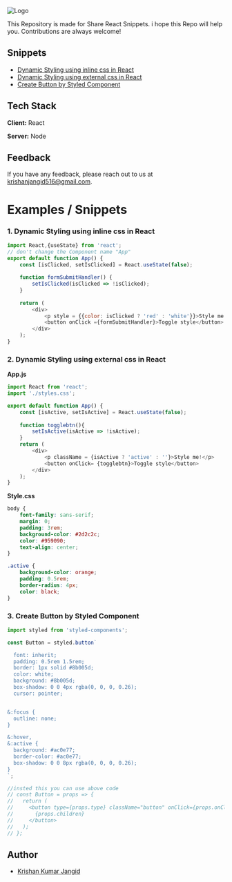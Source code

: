 
![Logo](https://d258lu9myqkejp.cloudfront.net/projects/5302/knowledge_base/original/code-snippets-pro-logo1280w-invert.png)



This Repository is made for Share React Snippets. i hope this Repo will help you. Contributions are always welcome!



## Snippets

- [Dynamic Styling using inline css in React](#1-dynamic-styling-using-inline-css-in-react)
- [Dynamic Styling using external css in React](#2-dynamic-styling-using-external-css-in-react)
- [Create Button by Styled Component](#3-create-button-by-styled-component)


## Tech Stack

**Client:** React

**Server:** Node


## Feedback

If you have any feedback, please reach out to us at krishanjangid516@gmail.com.


# Examples / Snippets

### 1. Dynamic Styling using inline css in React
```javascript
import React,{useState} from 'react';
// don't change the Component name "App"
export default function App() {
    const [isClicked, setIsClicked] = React.useState(false);
    
    function formSubmitHandler() {
        setIsClicked(isClicked => !isClicked);
    }
        
    return (
        <div>
            <p style = {{color: isClicked ? 'red' : 'white'}}>Style me!</p>
            <button onClick ={formSubmitHandler}>Toggle style</button>
        </div>
    );
}
```
### 2. Dynamic Styling using external css in React
**App.js**
```javascript
import React from 'react';
import './styles.css';

export default function App() {
    const [isActive, setIsActive] = React.useState(false);
    
    function togglebtn(){
        setIsActive(isActive => !isActive);
    }
    return (
        <div>
            <p className = {isActive ? 'active' : ''}>Style me!</p>
            <button onClick= {togglebtn}>Toggle style</button>
        </div>
    );
}
```
**Style.css**
```css
body {
    font-family: sans-serif;
    margin: 0;
    padding: 3rem;
    background-color: #2d2c2c;
    color: #959090;
    text-align: center;
}

.active {
    background-color: orange;
    padding: 0.5rem;
    border-radius: 4px;
    color: black;
}
```
### 3. Create Button by Styled Component
```javascript
import styled from 'styled-components';

const Button = styled.button`

  font: inherit;
  padding: 0.5rem 1.5rem;
  border: 1px solid #8b005d;
  color: white;
  background: #8b005d;
  box-shadow: 0 0 4px rgba(0, 0, 0, 0.26);
  cursor: pointer;


&:focus {
  outline: none;
}

&:hover,
&:active {
  background: #ac0e77;
  border-color: #ac0e77;
  box-shadow: 0 0 8px rgba(0, 0, 0, 0.26);
}
`;

//insted this you can use above code
// const Button = props => {
//   return (
//     <button type={props.type} className="button" onClick={props.onClick}>
//       {props.children}
//     </button>
//   );
// };

```
## Author

- [Krishan Kumar Jangid](https://www.github.com/krishanjangid)

